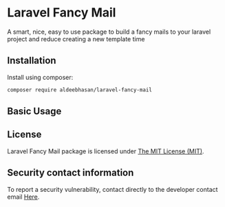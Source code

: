 Laravel Fancy Mail
=====
A smart, nice, easy to use package to build a fancy mails to your laravel project and reduce creating a new template time

Installation
------------

Install using composer:

```bash
composer require aldeebhasan/laravel-fancy-mail
```

Basic Usage
-----------

## License

Laravel Fancy Mail package is licensed under [The MIT License (MIT)](LICENSE).

## Security contact information

To report a security vulnerability, contact directly to the developer contact email [Here](mailto:aldeeb.91@gmail.com).
